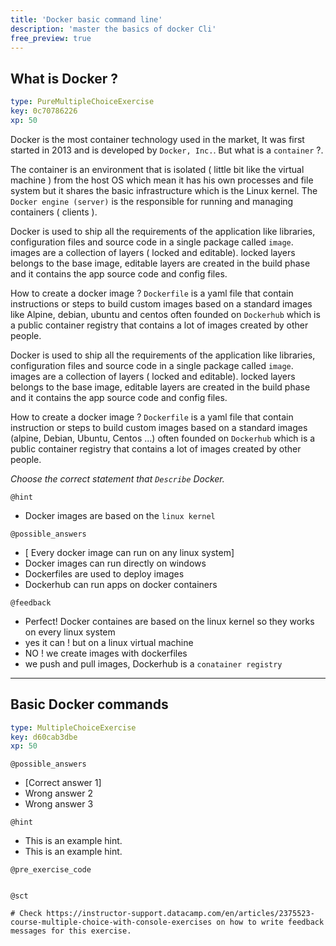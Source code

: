 ```yaml
---
title: 'Docker basic command line'
description: 'master the basics of docker Cli'
free_preview: true
---
```


## What is Docker ?

```yaml
type: PureMultipleChoiceExercise
key: 0c70786226
xp: 50
```


Docker is the most container technology used in the market, It was first started in 2013 and is developed by `Docker, Inc.`.
But what is a `container` ?.

The container is an environment that is isolated ( little bit like the virtual machine ) from the host OS which mean it has his own processes and file system  but it shares the basic infrastructure which is the Linux kernel. The `Docker engine (server)` is the responsible for running and managing containers ( clients ).



Docker is used to ship all the requirements of the application like libraries, configuration files  and source code in a single package called `image`. images are a collection of layers ( locked and editable). locked layers belongs to the base image, editable layers are created in the build phase and it contains the app source code and config files.  


How to create a docker image ? `Dockerfile` is a yaml file that contain instructions or steps to build custom images based on a standard images like Alpine, debian, ubuntu and centos often founded on `Dockerhub` which is a public container registry that contains a lot of images created by other people. 

Docker is used to ship all the requirements of the application like libraries, configuration files  and source code in a single package called `image`. images are a collection of layers ( locked and editable). locked layers belongs to the base image, editable layers are created in the build 
phase and it contains the app source code and config files.  


How to create a docker image ? `Dockerfile` is a yaml file that contain instruction or steps to build custom images based on a standard images (alpine, Debian, Ubuntu, Centos ...) often founded on `Dockerhub` which is a public container registry that contains a lot of images created by other people. 


_Choose  the correct statement that `Describe` Docker._ 




<!-- Guidelines for the question: https://instructor-support.datacamp.com/en/articles/2375516-course-multiple-choice-exercises. -->

`@hint`
<!-- Examples of good hints: https://instructor-support.datacamp.com/en/articles/2379164-hints-best-practices. -->
- Docker images are based on the `linux kernel`

`@possible_answers`
- [ Every docker image can run on any linux system]
- Docker images can run directly on windows
- Dockerfiles are used to deploy images 
- Dockerhub can run apps on docker containers

`@feedback`
<!-- Examples of good feedback messages: https://instructor-support.datacamp.com/en/articles/2299773-exercise-success-messages.  -->
- Perfect! Docker containes are based on the linux kernel so they works on every linux system
- yes it can ! but on a linux virtual machine
- NO ! we create images with dockerfiles
- we push and pull images, Dockerhub is a `conatainer registry`

---

## Basic Docker commands

```yaml
type: MultipleChoiceExercise
key: d60cab3dbe
xp: 50
```

<!-- Guidelines for the question: https://instructor-support.datacamp.com/en/articles/2375523-course-multiple-choice-with-console-exercises. -->

`@possible_answers`
- [Correct answer 1]
- Wrong answer 2
- Wrong answer 3

`@hint`
<!-- Examples of good hints: https://instructor-support.datacamp.com/en/articles/2379164-hints-best-practices. -->
- This is an example hint.
- This is an example hint.

`@pre_exercise_code`
```{python}

```

`@sct`
```{python}
# Check https://instructor-support.datacamp.com/en/articles/2375523-course-multiple-choice-with-console-exercises on how to write feedback messages for this exercise.
```
